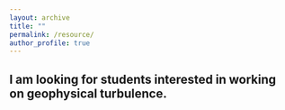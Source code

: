 ```yaml
---
layout: archive
title: ""
permalink: /resource/
author_profile: true
---
```


## I am looking for students interested in working on geophysical turbulence.  

<!-- ## Reanalysis data
[**ERA5**](https://cds.climate.copernicus.eu/cdsapp#!/dataset/reanalysis-era5-pressure-levels?tab=overview) is the fifth generation ECMWF reanalysis for the global climate and weather for the past 4 to 7 decades. ERA5 provides hourly estimates for a large number of atmospheric, ocean-wave and land-surface quantities. 

## Models
[**The System for Atmospheric Modeling (SAM)**](http://rossby.msrc.sunysb.edu/~marat/SAM.html) is a very cute cloud-resolving model. It's useful for conducting idealized cloud-resolving simulaltions for a theoretical purpose. -->





